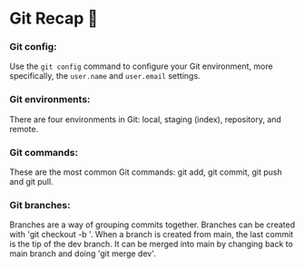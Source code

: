 # Git Recap 🤖

### Git config:
Use the `git config` command to configure your Git environment, more specifically, the `user.name` and `user.email` settings.

### Git environments:
There are four environments in Git: local, staging (index), repository, and remote.

### Git commands:
These are the most common Git commands: git add, git commit, git push and git pull.

### Git branches:  
Branches are a way of grouping commits together. Branches can be created with 'git checkout -b <name>'.
When a branch is created from main, the last commit is the tip of the dev branch. 
It can be merged into main by changing back to main branch and doing 'git merge dev'.
